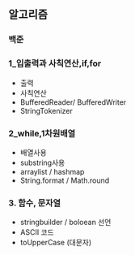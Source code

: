 ## 알고리즘

### 백준

### 1_입출력과 사칙연산,if,for

- 출력
- 사칙연산
- BufferedReader/ BufferedWriter
- StringTokenizer

### 2_while,1차원배열

* 배열사용
* substring사용
* arraylist / hashmap
* String.format / Math.round

### 3. 함수, 문자열

* stringbuilder / boloean 선언
* ASCII 코드
* toUpperCase (대문자)